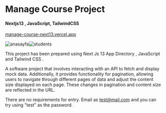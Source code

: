 
# Manage Course Project 
#### Nextjs13 , JavaScript, TailwindCSS

[manage-course-next13.vercel.app](https://manage-course-next13.vercel.app/)

![anasayfa](https://github.com/furkanleylek/Manage-Course/assets/80426316/702deddc-b121-4686-8240-029f445d5933)![students](https://github.com/furkanleylek/Manage-Course/assets/80426316/ca7c0567-ce44-4aa2-a5bc-d30348b5ed29)

This project has been prepared using Next Js 13 App Directory , JavaScript and Tailwind CSS .

A software project that involves interacting with an API to fetch and display mock data. Additionally, it provides functionality for pagination, allowing users to navigate through different pages of data and adjust the content size displayed on each page. These changes in pagination and content size are reflected in the URL.

There are no requirements for entry. Email as test@mail.com and you can try using "test" as the password.
